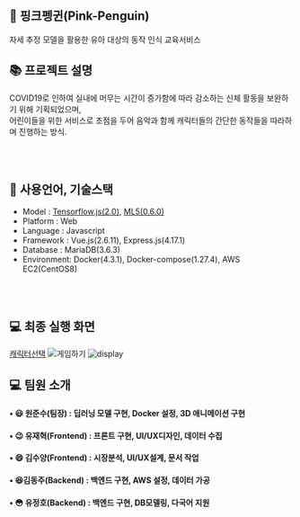 ## :penguin: 핑크펭귄(Pink-Penguin)
자세 추정 모델을 활용한 유아 대상의 동작 인식 교육서비스

## 📚 프로젝트 설명
COVID19로 인하여 실내에 머무는 시간이 증가함에 따라 감소하는 신체 활동을 보완하기 위해 기획되었으며,<br>
어린이들을 위한 서비스로 초점을 두어 음악과 함께 캐릭터들의 간단한 동작들을 따라하며 진행하는 방식.

<br><br>

## 📝 사용언어, 기술스택

- Model : [Tensorflow.js(2.0)](https://github.com/tensorflow/tfjs), [ML5(0.6.0)](https://github.com/ml5js)
- Platform : Web
- Language : Javascript
- Framework : Vue.js(2.6.11), Express.js(4.17.1)
- Database : MariaDB(3.6.3)
- Environment: Docker(4.3.1), Docker-compose(1.27.4), AWS EC2(CentOS8)

<br><br>

## 💻 최종 실행 화면
[캐릭터선택](https://user-images.githubusercontent.com/46026674/103983533-bd874500-51c8-11eb-8dbb-082980b84112.gif)
![게임하기](https://user-images.githubusercontent.com/46026674/103983555-ca0b9d80-51c8-11eb-96e1-b91a66e65315.gif)
![display](https://user-images.githubusercontent.com/46026674/103982615-27065400-51c7-11eb-9645-c93b3c2a39ac.png)
<br>

## 💻 팀원 소개
#### • :smiley: 원준수(팀장) : 딥러닝 모델 구현, Docker 설정, 3D 애니메이션 구현
#### • :wink: 유재혁(Frontend) : 프론트 구현, UI/UX디자인, 데이터 수집
#### • :smile: 김수양(Frontend) : 시장분석, UI/UX설계, 문서 작업
#### • :satisfied:김동주(Backend) : 백엔드 구현, AWS 설정, 데이터 가공 
#### • :flushed: 유정호(Backend) : 백엔드 구현, DB모델링, 다국어 지원
<br>
